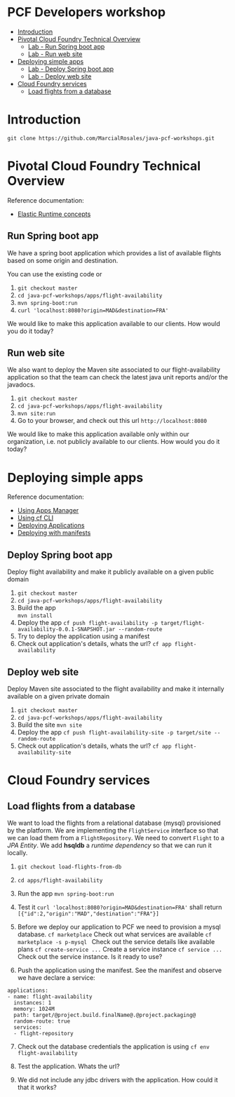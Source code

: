 PCF Developers workshop
==

<!-- TOC depthFrom:1 depthTo:6 withLinks:1 updateOnSave:1 orderedList:0 -->

- [Introduction](#Introduction)
- [Pivotal Cloud Foundry Technical Overview](#Pivotal-Cloud-Foundry-Technical-Overview)
	- [Lab - Run Spring boot app](#Run-Spring-boot-app)
	- [Lab - Run web site](#Run-web-site)
- [Deploying simple apps](#Deploying-simple-apps)
  - [Lab - Deploy Spring boot app](#Deploy-Spring-boot-app)
  - [Lab - Deploy web site](#Deploy-web-site)
- [Cloud Foundry services](#Cloud-Foundry-services)
  - [Load flights from a database](#Load-flights-from-a-database)

<!-- /TOC -->
# Introduction

`git clone https://github.com/MarcialRosales/java-pcf-workshops.git`

# Pivotal Cloud Foundry Technical Overview

Reference documentation:
- [Elastic Runtime concepts](http://docs.pivotal.io/pivotalcf/1-9/concepts/index.html)


## Run Spring boot app
We have a spring boot application which provides a list of available flights based on some origin and destination.

You can use the existing code or
1. `git checkout master`
2. `cd java-pcf-workshops/apps/flight-availability`
3. `mvn spring-boot:run`
4. `curl 'localhost:8080?origin=MAD&destination=FRA'`

We would like to make this application available to our clients. How would you do it today?

## Run web site
We also want to deploy the Maven site associated to our flight-availability application so that the team can check the latest java unit reports and/or the javadocs.

1. `git checkout master`
2. `cd java-pcf-workshops/apps/flight-availability`
3. `mvn site:run`
4. Go to your browser, and check out this url `http://localhost:8080`

We would like to make this application available only within our organization, i.e. not publicly available to our clients. How would you do it today?

# Deploying simple apps

Reference documentation:
- [Using Apps Manager](http://docs.pivotal.io/pivotalcf/1-9/console/index.html)
- [Using cf CLI](http://docs.pivotal.io/pivotalcf/1-9/cf-cli/index.html)
- [Deploying Applications](http://docs.pivotal.io/pivotalcf/1-9/devguide/deploy-apps/deploy-app.html)
- [Deploying with manifests](http://docs.pivotal.io/pivotalcf/1-9/devguide/deploy-apps/manifest.html)

## Deploy Spring boot app
Deploy flight availability and make it publicly available on a given public domain

1. `git checkout master`
2. `cd java-pcf-workshops/apps/flight-availability`
3. Build the app  
  `mvn install`
4. Deploy the app
  `cf push flight-availability -p target/flight-availability-0.0.1-SNAPSHOT.jar --random-route`
5. Try to deploy the application using a manifest
6. Check out application's details, whats the url?
  `cf app flight-availability`  

## Deploy web site
Deploy Maven site associated to the flight availability and make it internally available on a given private domain

1. `git checkout master`
2. `cd java-pcf-workshops/apps/flight-availability`
3. Build the site
  `mvn site`
4. Deploy the app
  `cf push flight-availability-site -p target/site --random-route`
5. Check out application's details, whats the url?
  `cf app flight-availability-site`  

# Cloud Foundry services

## Load flights from a database

We want to load the flights from a relational database (mysql) provisioned by the platform. We are implementing the `FlightService` interface so that we can load them from a `FlightRepository`. We need to convert `Flight` to a *JPA Entity*. We add **hsqldb** a *runtime dependency* so that we can run it locally.

1. `git checkout load-flights-from-db`
2. `cd apps/flight-availability`
3. Run the app
  `mvn spring-boot:run`
4. Test it
  `curl 'localhost:8080?origin=MAD&destination=FRA'` shall return `[{"id":2,"origin":"MAD","destination":"FRA"}]`

5. Before we deploy our application to PCF we need to provision a mysql database.
  `cf marketplace`  Check out what services are available
  `cf marketplace -s p-mysql `  Check out the service details like available plans
  `cf create-service ...`   Create a service instance
  `cf service ...`  Check out the service instance. Is it ready to use?

6. Push the application using the manifest. See the manifest and observe we have declare a service:
  ```
  applications:
  - name: flight-availability
    instances: 1
    memory: 1024M
    path: target/@project.build.finalName@.@project.packaging@
    random-route: true
    services:
    - flight-repository

  ```
7. Check out the database credentials the application is using
  `cf env flight-availability`

8. Test the application. Whats the url?

9. We did not include any jdbc drivers with the application. How could it that it works?
